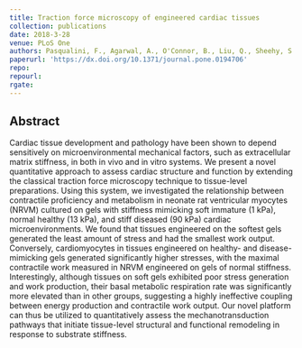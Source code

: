 ```yaml
---
title: Traction force microscopy of engineered cardiac tissues
collection: publications
date: 2018-3-28 
venue: PLoS One
authors: Pasqualini, F., Agarwal, A., O'Connor, B., Liu, Q., Sheehy, S., Parker, K.
paperurl: 'https://dx.doi.org/10.1371/journal.pone.0194706'
repo: 
repourl:
rgate:
---
```


<h2> Abstract </h2>
Cardiac tissue development and pathology have been shown to depend sensitively on microenvironmental mechanical factors, such as extracellular matrix stiffness, in both in vivo and in vitro systems. We present a novel quantitative approach to assess cardiac structure and function by extending the classical traction force microscopy technique to tissue-level preparations. Using this system, we investigated the relationship between contractile proficiency and metabolism in neonate rat ventricular myocytes (NRVM) cultured on gels with stiffness mimicking soft immature (1 kPa), normal healthy (13 kPa), and stiff diseased (90 kPa) cardiac microenvironments. We found that tissues engineered on the softest gels generated the least amount of stress and had the smallest work output. Conversely, cardiomyocytes in tissues engineered on healthy- and disease-mimicking gels generated significantly higher stresses, with the maximal contractile work measured in NRVM engineered on gels of normal stiffness. Interestingly, although tissues on soft gels exhibited poor stress generation and work production, their basal metabolic respiration rate was significantly more elevated than in other groups, suggesting a highly ineffective coupling between energy production and contractile work output. Our novel platform can thus be utilized to quantitatively assess the mechanotransduction pathways that initiate tissue-level structural and functional remodeling in response to substrate stiffness.
<p align= "justify">

